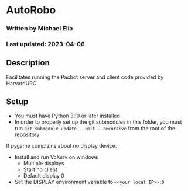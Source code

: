 # AutoRobo
### Written by Michael Elia
### Last updated: 2023-04-06

## Description

Facilitates running the Pacbot server and client code provided by HarvardURC.

## Setup

- You must have Python 3.10 or later installed
- In order to properly set up the git submodules in this folder, you must run `git submodule update --init --recursive` from the root of the repository

If pygame complains about no display device:

- Install and run VcXsrv on windows
  - Multiple displays
  - Start no client
  - Default display 0
- Set the DISPLAY environment variable to `<<your local IP>>:0`

